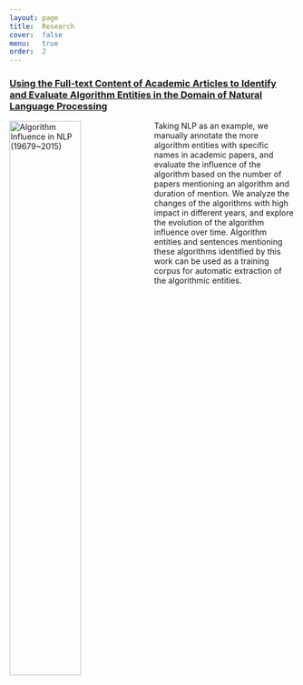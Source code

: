 ```yaml
---
layout: page
title:  Research
cover:  false
menu:   true
order:  2
---
```


### [Using the Full-text Content of Academic Articles to Identify and Evaluate Algorithm Entities in the Domain of Natural Language Processing](https://chengzhizhang.github.io/research/algorithm_entity/algorithm_influence.html)
<img src="./algorithm_entity/algorithm.jpg" alt="Algorithm Influence in NLP (19679~2015)" align="left" width="50%"/>

Taking NLP as an example, we manually annotate the more algorithm entities with specific names in academic papers, and evaluate the influence of the algorithm based on the number of papers mentioning an algorithm and duration of mention. We analyze the changes of the algorithms with high impact in different years, and explore the evolution of the algorithm influence over time. Algorithm entities and sentences mentioning these algorithms identified by this work can be used as a training corpus for automatic extraction of the algorithmic entities. 
